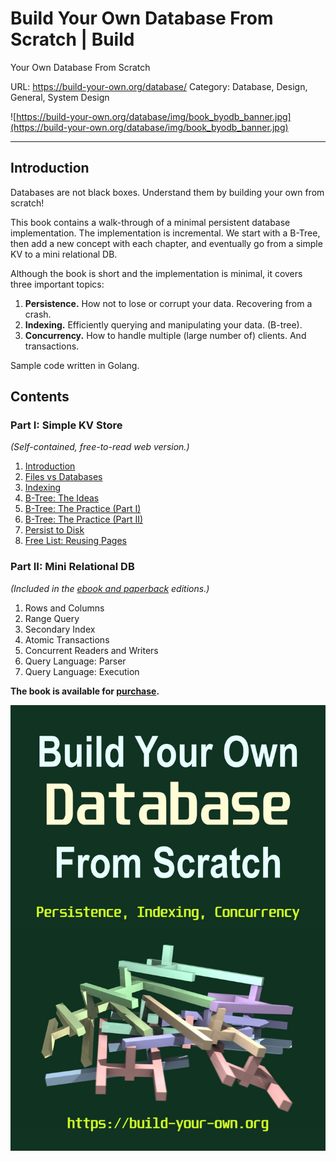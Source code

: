 # Build Your Own Database From Scratch | Build
Your Own Database From Scratch

URL: https://build-your-own.org/database/
Category: Database, Design, General, System Design

![https://build-your-own.org/database/img/book_byodb_banner.jpg](https://build-your-own.org/database/img/book_byodb_banner.jpg)

---

## Introduction

Databases are not black boxes. Understand them by building your own from scratch!

This book contains a walk-through of a minimal persistent database implementation. The implementation is incremental. We start with a B-Tree, then add a new concept with each chapter, and eventually go from a simple KV to a mini relational DB.

Although the book is short and the implementation is minimal, it covers three important topics:

1. **Persistence.** How not to lose or corrupt your data. Recovering from a crash.
2. **Indexing.** Efficiently querying and manipulating your data. (B-tree).
3. **Concurrency.** How to handle multiple (large number of) clients. And transactions.

Sample code written in Golang.

## Contents

### Part I: Simple KV Store

*(Self-contained, free-to-read web version.)*

1. [Introduction](https://build-your-own.org/database/00a_overview.html)
2. [Files vs Databases](https://build-your-own.org/database/01_files.html)
3. [Indexing](https://build-your-own.org/database/02_indexing.html)
4. [B-Tree: The Ideas](https://build-your-own.org/database/03_btree_intro.html)
5. [B-Tree: The Practice (Part I)](https://build-your-own.org/database/04_btree_code_1.html)
6. [B-Tree: The Practice (Part II)](https://build-your-own.org/database/05_btree_code_2.html)
7. [Persist to Disk](https://build-your-own.org/database/06_btree_disk.html)
8. [Free List: Reusing Pages](https://build-your-own.org/database/07_free_list.html)

### Part II: Mini Relational DB

*(Included in the [ebook and paperback](https://build-your-own.org/database/90_end.html) editions.)*

1. Rows and Columns
2. Range Query
3. Secondary Index
4. Atomic Transactions
5. Concurrent Readers and Writers
6. Query Language: Parser
7. Query Language: Execution

**The book is available for [purchase](https://build-your-own.org/database/90_end.html).**

![Build%20Your%20Own%20Database%20From%20Scratch%20Build%20Your%20Ow%20c00058bb03e64937999577bf57cf5908/book_byodb_cover_1024.jpg](Build%20Your%20Own%20Database%20From%20Scratch%20Build%20Your%20Ow%20c00058bb03e64937999577bf57cf5908/book_byodb_cover_1024.jpg)
